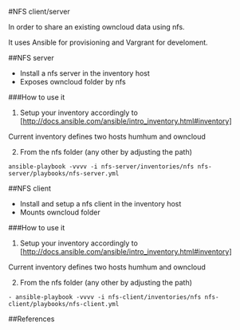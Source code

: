 #NFS client/server

In order to share an existing owncloud data using nfs.

It uses Ansible for provisioning and Vargrant for develoment.

##NFS server

- Install a nfs server in the inventory host
- Exposes owncloud folder by nfs

###How to use it

1. Setup your inventory accordingly to [http://docs.ansible.com/ansible/intro_inventory.html#inventory]

Current inventory defines two hosts humhum and owncloud


2. From the nfs folder (any other by adjusting the path)
```
ansible-playbook -vvvv -i nfs-server/inventories/nfs nfs-server/playbooks/nfs-server.yml
```
##NFS client

- Install and setup a nfs client in the inventory host
- Mounts owncloud folder

###How to use it

1. Setup your inventory accordingly to [http://docs.ansible.com/ansible/intro_inventory.html#inventory]

Current inventory defines two hosts humhum and owncloud


2. From the nfs folder (any other by adjusting the path)
```
- ansible-playbook -vvvv -i nfs-client/inventories/nfs nfs-client/playbooks/nfs-client.yml
```
##References



